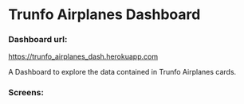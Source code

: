 
# Trunfo Airplanes Dashboard

### Dashboard url:
https://trunfo_airplanes_dash.herokuapp.com

A Dashboard to explore the data contained in Trunfo Airplanes cards.


### Screens:

<!--
![screen 1](Figs/screen_1.png)
![screen 2](Figs/screen_2.png)
-->
